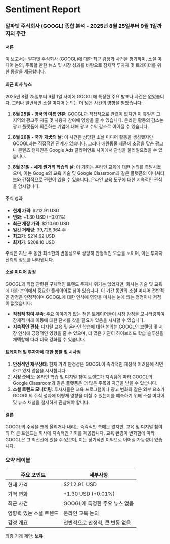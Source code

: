 # Sentiment Report

### 알파벳 주식회사 (GOOGL) 종합 분석 - 2025년 8월 25일부터 9월 1일까지의 주간

#### 서론
이 보고서는 알파벳 주식회사 (GOOGL)에 대한 최근 감정과 사건을 평가하며, 소셜 미디어 논의, 주목할 만한 뉴스 및 시장 성과를 바탕으로 잠재적 투자자 및 트레이더를 위한 통찰을 제공합니다.

#### 최근 회사 뉴스
2025년 8월 25일부터 9월 1일 사이에 GOOGL에 특정한 주요 발표나 사건은 없었습니다. 그러나 일반적인 소셜 미디어 논의는 더 넓은 사건의 영향을 받았습니다:

1. **8월 25일 - 영국의 여름 연휴**: GOOGL과 직접적으로 관련이 없지만 이 휴일은 그 지역의 광고주 지출 및 사용자 참여에 영향을 줄 수 있습니다. 온라인 활동의 감소는 광고 플랫폼에 의존하는 기업에 대해 광고 수익 감소로 이어질 수 있습니다.

2. **8월 26일 - 국가 개犬의 날**: 이 사건은 상당한 소셜 미디어 활동을 생성했지만 GOOGL과는 직접적인 관계가 없습니다. 그러나 애완동물 제품에 초점을 맞춘 광고나 콘텐츠 캠페인은 Google Ads 클라이언트 사이에서 관심을 불러일으켰을 수 있습니다.

3. **8월 31일 - 세계 원거리 학습의 날**: 이 기회는 온라인 교육에 대한 논의를 촉발시켰으며, 이는 Google의 교육 기술 및 Google Classroom과 같은 플랫폼의 이니셔티브와 간접적으로 관련이 있을 수 있습니다. 온라인 교육 도구에 대한 지속적인 관심을 암시합니다.

#### 주식 성과
- **현재 가격**: $212.91 USD
- **변화**: +1.30 USD (+0.01%)
- **최근 개장 가격**: $210.60 USD
- **일간 거래량**: 39,728,364 주
- **최고가**: $214.62 USD
- **최저가**: $208.10 USD

주식은 지난 주 동안 최소한의 변동성으로 상당히 안정적인 모습을 보이며, 이는 투자자 신뢰의 정도를 나타냅니다.

#### 소셜 미디어 감정
GOOGL과 직접 관련된 구체적인 트렌드 주제나 위기는 없었지만, 회사는 기술 및 교육에 대한 논의에서 중요한 플레이어로 남아 있습니다. 이 기간 동안의 소셜 미디어 전반적인 감정은 안정적이며 GOOGL에 대한 인식에 영향을 미치는 눈에 띄는 정점이나 저점이 없었습니다:

- **직접적 참여 부족**: 주요 이야기가 없는 점은 트레이더들이 시장 감정을 모니터링하여 잠재적 미래 이동에 대한 단서를 찾을 필요가 있음을 시사할 수 있습니다.
- **지속적인 관심**: 디지털 교육 및 온라인 학습에 대한 논의는 GOOGL의 브랜딩 및 시장 인식에 긍정적인 영향을 줄 수 있으며, 더 많은 기관이 하이브리드 학습 솔루션을 채택함에 따라 더욱 강화될 수 있습니다.

#### 트레이더 및 투자자에 대한 통찰 및 시사점
1. **안정적인 재무상태**: 현재 가격 안정성은 GOOGL이 즉각적인 재정적 어려움에 직면하고 있지 않음을 시사합니다.
2. **시장 준비도**: 온라인 학습 및 디지털 참여 트렌드가 지속됨에 따라 GOOGL의 Google Classroom과 같은 플랫폼은 더 많은 주목과 자금을 받을 수 있습니다.
3. **소셜 트렌드 모니터링**: 투자자들은 교육 프로그램이나 광고 변화와 같은 외부 요소가 GOOGL의 주식 성과에 어떻게 영향을 미칠 수 있는지를 예측하기 위해 소셜 미디어 및 뉴스 채널을 철저하게 관찰해야 합니다.

#### 결론
GOOGL의 주식을 크게 올리거나 내리는 즉각적인 촉매는 없지만, 교육 및 디지털 참여의 더 큰 트렌드는 회사에 지속적인 기회를 제공합니다. 교육 환경이 변화함에 따라 GOOGL은 그 최전선에 있을 수 있으며, 이는 장기적인 이익으로 이어질 가능성이 있습니다.

### 요약 테이블

| 주요 포인트                 | 세부사항                                 |
|-----------------------------|------------------------------------------|
| 현재 가격                   | $212.91 USD                             |
| 가격 변화                   | +1.30 USD (+0.01%)                     |
| 최근 사건                   | GOOGL에 특정한 주요 뉴스 없음          |
| 영향력 있는 소셜 트렌드     | 온라인 교육 논의                        |
| 감정 개요                  | 전반적으로 안정적, 큰 변동 없음      |

최종 거래 제안: **보유**
